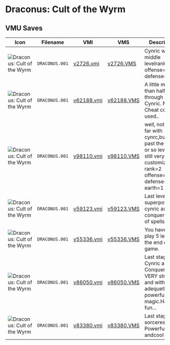 # Draconus: Cult of the Wyrm

## VMU Saves

| Icon | Filename | VMI | VMS | Description |
|------|----------|-----|-----|-------------|
| ![Draconus: Cult of the Wyrm](../icons/DRACONUS.001.GIF) | `DRACONUS.001` | [v2726.vmi](v2726.vmi) | [v2726.VMS](v2726.VMS) | Cynric with a middle levelrank=3 offense=3 defense=3 
| ![Draconus: Cult of the Wyrm](../icons/DRACONUS.001.GIF) | `DRACONUS.001` | [v62188.vmi](v62188.vmi) | [v62188.VMS](v62188.VMS) | A little more than halfway through with Cynric. Not Cheat codes used.. 
| ![Draconus: Cult of the Wyrm](../icons/DRACONUS.001.GIF) | `DRACONUS.001` | [v98110.vmi](v98110.vmi) | [v98110.VMS](v98110.VMS) | well, not very far with cynrc,but i am past the first 4 or so level; he's still very customizible. rank=2  offense=2 defense=1  earth=1   enjoy! 
| ![Draconus: Cult of the Wyrm](../icons/DRACONUS.001.GIF) | `DRACONUS.001` | [v59123.vmi](v59123.vmi) | [v59123.VMS](v59123.VMS) | Last level with superpowerful cynric as conquerer tons of spells. 
| ![Draconus: Cult of the Wyrm](../icons/DRACONUS.001.GIF) | `DRACONUS.001` | [v55336.vmi](v55336.vmi) | [v55336.VMS](v55336.VMS) | You have to play 5 levels for the end of the game. 
| ![Draconus: Cult of the Wyrm](../icons/DRACONUS.001.GIF) | `DRACONUS.001` | [v86050.vmi](v86050.vmi) | [v86050.VMS](v86050.VMS) | Last stage with Cynric as Conquerer.He's VERY strong and with adequetly powerful magic.Have fun... 
| ![Draconus: Cult of the Wyrm](../icons/DRACONUS.001.GIF) | `DRACONUS.001` | [v83380.vmi](v83380.vmi) | [v83380.VMS](v83380.VMS) | Last stage with sorceress. Powerful andcool magic. 
